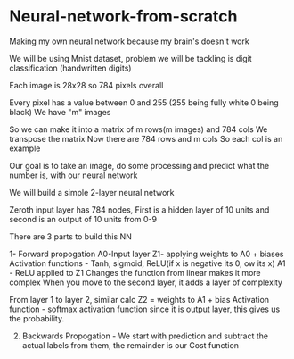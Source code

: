 # Neural-network-from-scratch
Making my own neural network because my brain's doesn't work

We will be using Mnist dataset, problem we will be tackling is digit classification (handwritten digits)

Each image is 28x28 so 784 pixels overall

Every pixel has a value between 0 and 255 (255 being fully white 0 being black)
We have "m" images

So we can make it into a matrix of m rows(m images) and 784 cols
We transpose the matrix
Now there are 784 rows and m cols
So each col is an example 

Our goal is to take an image, do some processing and predict what the number is, with our neural network

We will build a simple 2-layer neural network

Zeroth input layer has 784 nodes, First is a hidden layer of 10 units and second is an output of 10 units from 0-9

There are 3 parts to build this NN

1- Forward propogation 
A0-Input layer
Z1- applying weights to A0 + biases
Activation functions - Tanh, sigmoid, ReLU(if x is negative its 0, ow its x) 
A1 - ReLU applied to Z1
Changes the function from linear makes it more complex
When you move to the second layer, it adds a layer of complexity

From layer 1 to layer 2, similar calc
Z2 = weights to A1 + bias
Activation function - softmax activation function since it is output layer, this gives us the probability.


2) Backwards Propogation -
We start with prediction and subtract the actual labels from them, the remainder is our Cost function

